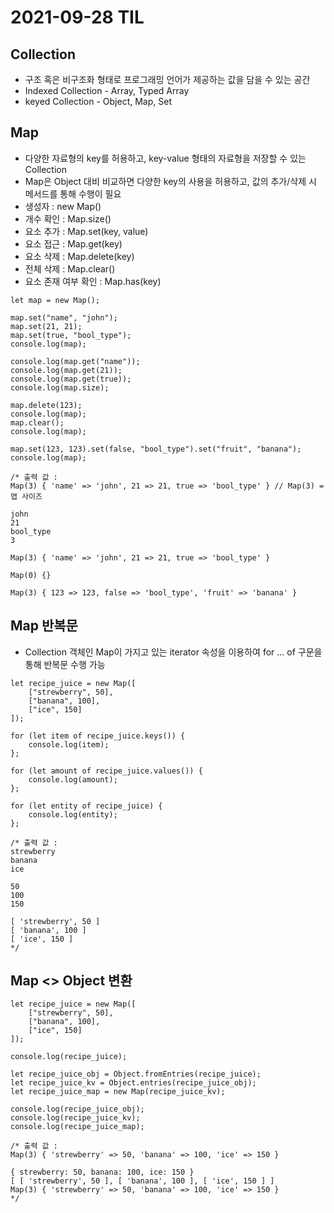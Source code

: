 # 2021-09-28 TIL

## Collection
* 구조 혹은 비구조화 형태로 프로그래밍 언어가 제공하는 값을 담을 수 있는 공간
* Indexed Collection - Array, Typed Array
* keyed Collection - Object, Map, Set

## Map
* 다양한 자료형의 key를 허용하고, key-value 형태의 자료형을 저장할 수 있는 Collection
* Map은 Object 대비 비교하면 다양한 key의 사용을 허용하고, 값의 추가/삭제 시 메서드를 통해 수행이 필요
* 생성자 : new Map()
* 개수 확인 : Map.size()
* 요소 추가 : Map.set(key, value)
* 요소 접근 : Map.get(key)
* 요소 삭제 : Map.delete(key)
* 전체 삭제 : Map.clear()
* 요소 존재 여부 확인 : Map.has(key)

~~~
let map = new Map();

map.set("name", "john");
map.set(21, 21);
map.set(true, "bool_type");
console.log(map);

console.log(map.get("name"));
console.log(map.get(21));
console.log(map.get(true));
console.log(map.size);

map.delete(123);
console.log(map);
map.clear();
console.log(map);

map.set(123, 123).set(false, "bool_type").set("fruit", "banana");
console.log(map);

/* 출력 값 :
Map(3) { 'name' => 'john', 21 => 21, true => 'bool_type' } // Map(3) = 맵 사이즈

john
21
bool_type
3

Map(3) { 'name' => 'john', 21 => 21, true => 'bool_type' }

Map(0) {}

Map(3) { 123 => 123, false => 'bool_type', 'fruit' => 'banana' }
~~~

## Map 반복문
* Collection 객체인 Map이 가지고 있는 iterator 속성을 이용하여 for ... of 구문을 통해 반복문 수행 가능
~~~
let recipe_juice = new Map([
    ["strewberry", 50],
    ["banana", 100],
    ["ice", 150]
]);

for (let item of recipe_juice.keys()) {
    console.log(item);
};

for (let amount of recipe_juice.values()) {
    console.log(amount);
};

for (let entity of recipe_juice) {
    console.log(entity);
};

/* 출력 값 :
strewberry
banana
ice

50
100
150

[ 'strewberry', 50 ]
[ 'banana', 100 ]
[ 'ice', 150 ]
*/
~~~

## Map <> Object 변환
~~~
let recipe_juice = new Map([
    ["strewberry", 50],
    ["banana", 100],
    ["ice", 150]
]);

console.log(recipe_juice);

let recipe_juice_obj = Object.fromEntries(recipe_juice);
let recipe_juice_kv = Object.entries(recipe_juice_obj);
let recipe_juice_map = new Map(recipe_juice_kv);

console.log(recipe_juice_obj);
console.log(recipe_juice_kv);
console.log(recipe_juice_map);

/* 출력 값 :
Map(3) { 'strewberry' => 50, 'banana' => 100, 'ice' => 150 }

{ strewberry: 50, banana: 100, ice: 150 }
[ [ 'strewberry', 50 ], [ 'banana', 100 ], [ 'ice', 150 ] ]
Map(3) { 'strewberry' => 50, 'banana' => 100, 'ice' => 150 }
*/
~~~
